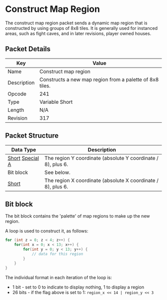 # Construct Map Region
The construct map region packet sends a dynamic map region that is constructed by using groups of 8x8 tiles.
It is generally used for instanced areas, such as fight caves, and in later revisions, player owned houses.

## Packet Details
| Key | Value |
|--|--|
| Name | Construct map region |
| Description | Constructs a new map region from a palette of 8x8 tiles. |
| Opcode | 241 |
| Type | Variable Short |
| Length | N/A |
| Revision | 317 |

## Packet Structure
| Data Type | Description |
|--|--|
| [Short](/Data-Types.html#common-data-types) [Special A](/Data-Types.html#bespoke-data-types) | The region Y coordinate (absolute Y coordinate / 8), plus 6. |
| Bit block | See below. |
| [Short](/Data-Types.html#common-data-types) | The region X coordinate (absolute X coordinate / 8), plus 6. |

## Bit block
The bit block contains the 'palette' of map regions to make up the new region.

A loop is used to construct it, as follows:

```java
for (int z = 0; z < 4; z++) {
    for(int x = 0; x < 13; x++) {
        for(int y = 0; y < 13; y++) {
            // data for this region
        }
    }
}
```

The individual format in each iteration of the loop is:
* 1 bit - set to 0 to indicate to display nothing, 1 to display a region
* 26 bits - if the flag above is set to 1: `region_x << 14 | region_y << 3`
